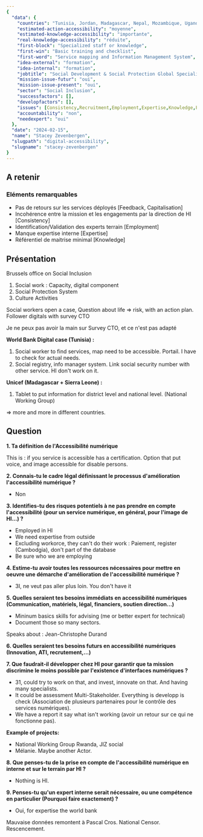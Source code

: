 ```yaml
---
{
  "data": {
    "countries": "Tunisia, Jordan, Madagascar, Nepal, Mozambique, Uganda, Rwanda, Kenya, DR Congo, Lao PDR",
    "estimated-action-accessibility": "moyenne",
    "estimated-knowledge-accessibility": "importante",
    "real-knowledge-accessibility": "réduite",
    "first-block": "Specialized staff or knowledge",
    "first-win": "Basic training and checklist",
    "first-word": "Service mapping and Information Management System",
    "idea-external": "formation",
    "idea-internal": "formation",
    "jobtitle": "Social Development & Social Protection Global Specialist",
    "mission-issue-futur": "oui",
    "mission-issue-present": "oui",
    "sector": "Social Inclusion",
    "successfactors": [],
    "developfactors": [],
    "issues": [Consistency,Recruitment,Employment,Expertise,Knowledge,Feedback,Capitalisation],
    "accountability": "non",
    "needexpert": "oui"
  },
  "date": "2024-02-15",
  "name": "Stacey Zevenbergen",
  "slugpath": "digital-accessibility",
  "slugname": "stacey-zevenbergen"
}
---
```


## A retenir

### Eléments remarquables
 
 - Pas de retours sur les services déployés [Feedback, Capitalisation]
 - Incohérence entre la mission et les engagements par la direction de HI [Consistency]
 - Identification/Validation des experts terrain [Employment]
 - Manque expertise interne [Expertise]
 - Référentiel de maitrise minimal [Knowledge]

## Présentation

Brussels office on Social Inclusion

 1. Social work : Capacity, digital component
 2. Social Protection System
 3. Culture Activities

Social workers open a case, Question about life => risk, with an action plan. 
Follower digitals with survey CTO

Je ne peux pas avoir la main sur Survey CTO, et ce n'est pas adapté

**World Bank Digital case (Tunisia) :** 

  1. Social worker to find services, map need to be accessible. Portail. I have to check for actual needs.
  2. Social registry, info manager system. Link social security number with other service. HI don't work on it.

**Unicef (Madagascar + Sierra Leone) :**

 1. Tablet to put information for district level and national level. (National Working Group)
 
=> more and more in different countries.


## Question

**1. Ta définition de l'Accessibilité numérique**

This is : if you service is accessible has a certification. Option that put voice, and image accessible for disable persons.

**2. Connais-tu le cadre légal définissant le processus d'amélioration l'accessibilité numérique ?**

 - Non

**3. Identifies-tu des risques potentiels à ne pas prendre en compte l'accessibilité (pour un service numérique, en général, pour l'image de HI...) ?**
 
 - Employed in HI
 - We need expertise from outside
 - Excluding workorce, they can't do their work : Paiement, register (Cambodgia), don't part of the database
 - Be sure who we are employing

**4. Estime-tu avoir toutes les ressources nécessaires pour mettre en oeuvre une démarche d'amélioration de l'accessibilité numérique ?**

 - 3I, ne veut pas aller plus loin. You don't have it

**5. Quelles seraient tes besoins immédiats en accessibilité numériques (Communication, matériels, légal, financiers, soutien direction...)**
 
 - Mininum basics skills for advising (me or better expert for technical) 
 - Document those so many sectors. 

Speaks about : Jean-Christophe Durand

**6. Quelles seraient tes besoins futurs en accessibilité numériques (Innovation, ATI, recrutement,...)**

**7. Que faudrait-il développer chez HI pour garantir que ta mission discrimine le moins possible par l'existence d'interfaces numériques ?**


 - 31, could try to work on that, and invest, innovate on that. And having many specialists.
 - It could be assessment Multi-Stakeholder. Everything is developp is check (Association de plusieurs partenaires pour le contrôle des services numériques).
 - We have a report it say what isn't working (avoir un retour sur ce qui ne fonctionne pas).

**Example of projects:**

 - National Working Group Rwanda, JIZ social  
 - Mélanie. Maybe another Actor.


**8. Que penses-tu de la prise en compte de l'accessibilité numérique en interne et sur le terrain par HI ?**

 - Nothing is HI. 

**9. Penses-tu qu'un expert interne serait nécessaire, ou une compétence en particulier (Pourquoi faire exactement) ?**

 - Oui, for expertise the world bank 

Mauvaise données remontent à Pascal Cros. National Censor. Rescencement. 